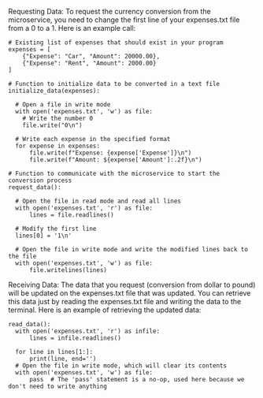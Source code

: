 Requesting Data:
To request the currency conversion from the microservice, you need to change the first line of your expenses.txt file from a 0 to a 1. Here is an example call:

    # Existing list of expenses that should exist in your program
    expenses = [
        {"Expense": "Car", "Amount": 20000.00},
        {"Expense": "Rent", "Amount": 2000.00}
    ]

    # Function to initialize data to be converted in a text file
    initialize_data(expenses):

      # Open a file in write mode
      with open('expenses.txt', 'w') as file:
        # Write the number 0
        file.write("0\n")
    
      # Write each expense in the specified format
      for expense in expenses:
          file.write(f"Expense: {expense['Expense']}\n")
          file.write(f"Amount: ${expense['Amount']:.2f}\n")

    # Function to communicate with the microservice to start the conversion process
    request_data():

      # Open the file in read mode and read all lines
      with open('expenses.txt', 'r') as file:
          lines = file.readlines()
      
      # Modify the first line
      lines[0] = '1\n'
      
      # Open the file in write mode and write the modified lines back to the file
      with open('expenses.txt', 'w') as file:
          file.writelines(lines)

Receiving Data:
The data that you request (conversion from dollar to pound) will be updated on the expenses.txt file that was updated. You can retrieve this data just by reading the expenses.txt file and writing the data to the terminal. Here is an example of retrieving the updated data:

    read_data():
      with open('expenses.txt', 'r') as infile:
          lines = infile.readlines()
      
      for line in lines[1:]:
          print(line, end='')
      # Open the file in write mode, which will clear its contents
      with open('expenses.txt', 'w') as file:
          pass  # The 'pass' statement is a no-op, used here because we don't need to write anything



